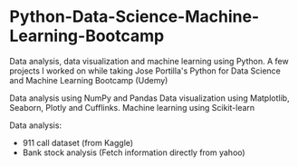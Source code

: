 # Python-Data-Science-Machine-Learning-Bootcamp

Data analysis, data visualization and machine learning using Python.
A few projects I worked on while taking Jose Portilla's Python for Data Science and Machine Learning Bootcamp (Udemy)

Data analysis using NumPy and Pandas
Data visualization using Matplotlib, Seaborn, Plotly and Cufflinks.
Machine learning using Scikit-learn

Data analysis:
- 911 call dataset (from Kaggle)
- Bank stock analysis (Fetch information directly from yahoo)

